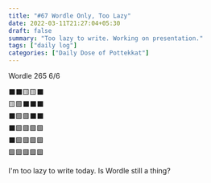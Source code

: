 ```yaml
---
title: "#67 Wordle Only, Too Lazy"
date: 2022-03-11T21:27:04+05:30
draft: false
summary: "Too lazy to write. Working on presentation."
tags: ["daily log"]
categories: ["Daily Dose of Pottekkat"]
---
```


Wordle 265 6/6

⬛⬛🟨🟨⬛\
🟨🟩⬛⬛⬛\
⬛🟩🟩⬛⬛\
⬛🟩🟩🟩🟩\
⬛🟩🟩🟩🟩\
🟩🟩🟩🟩🟩

I'm too lazy to write today. Is Wordle still a thing?
